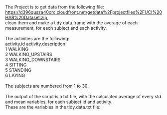 

<br>The Project is to get data from the following file: https://d396qusza40orc.cloudfront.net/getdata%2Fprojectfiles%2FUCI%20HAR%20Dataset.zip, 
<br>clean them and make a tidy data.frame with the average of each measurement, for each subject and each activity. 
<br>
<br>The activities are the following:
<br>  activity.id activity.description
<br>           1              WALKING
<br>           2     WALKING_UPSTAIRS
<br>           3   WALKING_DOWNSTAIRS
<br>           4              SITTING
<br>           5             STANDING
<br>           6               LAYING
<br>
<br>The subjects are numbered from 1 to 30.
<br><br>The output of the script is a txt file, with the calculated average of every std and mean variables, for each subject id and activity. 
<br>These are the variables in the tidy.data.txt file:
<br>


